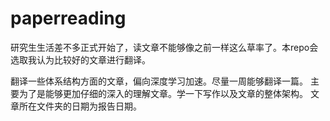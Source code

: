 # paperreading

研究生生活差不多正式开始了，读文章不能够像之前一样这么草率了。本repo会选取我认为比较好的文章进行翻译。

翻译一些体系结构方面的文章，偏向深度学习加速。尽量一周能够翻译一篇。
主要为了是能够更加仔细的深入的理解文章。学一下写作以及文章的整体架构。
文章所在文件夹的日期为报告日期。
